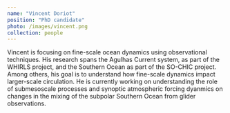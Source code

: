 ```yaml
---
name: "Vincent Doriot"
position: "PhD candidate"
photo: /images/vincent.png
collection: people
---
```


Vincent is focusing on fine-scale ocean dynamics using observational techniques. His research spans the Agulhas Current system, as part of the WHIRLS project, and the Southern Ocean as part of the SO-CHIC project. Among others, his goal is to understand how fine-scale dynamics impact larger-scale circulation. He is currently working on understanding the role of submesoscale processes and synoptic atmospheric forcing dyanmics on changes in the mixing of the subpolar Southern Ocean from glider observations.
